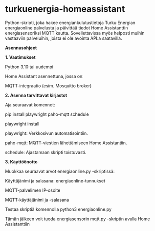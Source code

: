 # turkuenergia-homeassistant
Python-skripti, joka hakee energiankulutustietoja Turku Energian energiaonline palvelusta ja päivittää tiedot Home Assistanttin energiasensoriksi MQTT kautta. Sovellettavissa myös helposti muihin vastaaviin palveluihin, joista ei ole avointa API:a saatavilla.

**Asennusohjeet**

**1. Vaatimukset**

  Python 3.10 tai uudempi
  
  Home Assistant asennettuna, jossa on:
  
  MQTT-integraatio (esim. Mosquitto broker)

**2. Asenna tarvittavat kirjastot**

  Aja seuraavat komennot:

  pip install playwright paho-mqtt schedule
  
  playwright install

  playwright: Verkkosivun automatisointiin.
  
  paho-mqtt: MQTT-viestien lähettämiseen Home Assistantiin.
  
  schedule: Ajastamaan skripti toistuvasti.

**3. Käyttöönotto**

  Muokkaa seuraavat arvot energiaonline.py -skriptissä:
  
  Käyttäjänimi ja salasana: energiaonline-tunnukset
  
  MQTT-palvelimen IP-osoite
  
  MQTT-käyttäjänimi ja -salasana
  
  Testaa skriptiä komennolla python3 energiaonline.py

  Tämän jälkeen voit tuoda energiasensorin mqtt.py -skriptin avulla Home Assistanttiin
  
  
